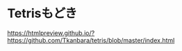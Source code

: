 # Tetrisもどき


https://htmlpreview.github.io/?https://github.com/Tkanbara/tetris/blob/master/index.html
